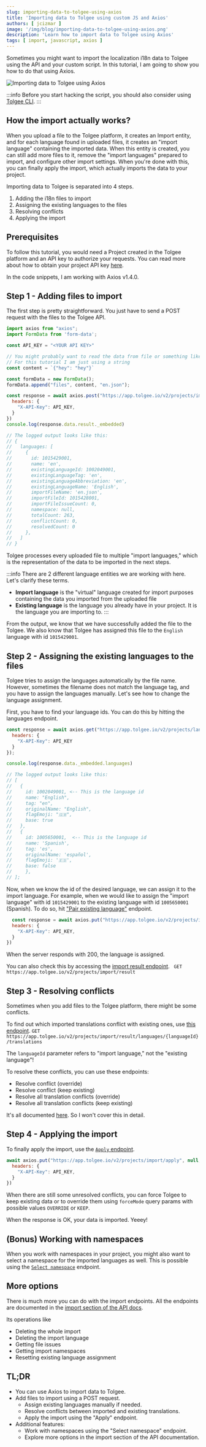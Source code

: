 ```yaml
---
slug: importing-data-to-tolgee-using-axios
title: 'Importing data to Tolgee using custom JS and Axios'
authors: [ jcizmar ]
image: '/img/blog/importing-data-to-tolgee-using-axios.png'
description: 'Learn how to import data to Tolgee using Axios'
tags: [ import, javascript, axios ]
---
```


Sometimes you might want to import the localization i18n data to Tolgee using the API and your custom script. In this
tutorial, I am going to show you how to do that using Axios.


![Importing data to Tolgee using Axios](/img/blog/importing-data-to-tolgee-using-axios.png)

<!--truncate-->

:::info
Before you start hacking the script, you should also consider
using [Tolgee CLI](/tolgee-cli/push-pull-strings).
:::

## How the import actually works?
When you upload a file to the Tolgee platform, it creates an Import entity, and for each language found in uploaded files, it creates an "import language" containing the imported data. When this entity is created, you can still add more files to it, remove the "import languages" prepared to import, and configure other import settings. When you're done with this, you can finally apply the import, which actually imports the data to your project.

Importing data to Tolgee is separated into 4 steps.

1. Adding the i18n files to import
2. Assigning the existing languages to the files
3. Resolving conflicts
4. Applying the import

## Prerequisites

To follow this tutorial, you would need a Project created in the Tolgee platform and an API key to authorize your requests.
You can read more about how to obtain your project API
key [here](/platform/account_settings/api_keys_and_pat_tokens#project-api-keys).

In the code snippets, I am working with Axios v1.4.0.

## Step 1 - Adding files to import

The first step is pretty straightforward. You just have to send a POST request with the files to the Tolgee API.

```javascript
import axios from "axios";
import FormData from 'form-data';

const API_KEY = "<YOUR API KEY>"

// You might probably want to read the data from file or something like that
// For this tutorial I am just using a string
const content = `{"hey": "hey"}`

const formData = new FormData();
formData.append("files", content, "en.json");

const response = await axios.post("https://app.tolgee.io/v2/projects/import", formData, {
  headers: {
    "X-API-Key": API_KEY,
  }
})
console.log(response.data.result._embedded)

// The logged output looks like this:
// {
//   languages: [
//     {
//       id: 1015429001,
//       name: 'en',
//       existingLanguageId: 1002049001,
//       existingLanguageTag: 'en',
//       existingLanguageAbbreviation: 'en',
//       existingLanguageName: 'English',
//       importFileName: 'en.json',
//       importFileId: 1015428001,
//       importFileIssueCount: 0,
//       namespace: null,
//       totalCount: 263,
//       conflictCount: 0,
//       resolvedCount: 0
//     },
//   ]  
// }
```

Tolgee processes every uploaded file to multiple "import languages," which is the representation of the data to be
imported in the next steps.

:::info
There are 2 different language entities we are working with here. Let's clarify these terms.

- **Import language** is the "virtual" language created for import purposes containing the data you imported from the
  uploaded file
- **Existing language** is the language you already have in your project. It is the language you are importing to.
:::

From the output, we know that we have successfully added the file to the Tolgee. We also know that Tolgee has assigned
this file to the `English` language with id `1015429001`.

## Step 2 - Assigning the existing languages to the files

Tolgee tries to assign the languages automatically by the file name. However, sometimes the filename does not match the
language tag, and you have to assign the languages manually. Let's see how to change the language assignment.

First, you have to find your language ids. You can do this by hitting the languages endpoint.

```javascript
const response = await axios.get("https://app.tolgee.io/v2/projects/languages", {
  headers: {
    "X-API-Key": API_KEY
  }
});

console.log(response.data._embedded.languages)

// The logged output looks like this:
// [
//   {
//     id: 1002049001, <-- This is the language id
//     name: "English",
//     tag: "en",
//     originalName: "English",
//     flagEmoji: "🇬🇧",
//     base: true
//   },
//   {
//     id: 1005650001,  <-- This is the language id
//     name: 'Spanish',
//     tag: 'es',
//     originalName: 'español',
//     flagEmoji: '🇪🇸',
//     base: false
//     },
// ];
```

Now, when we know the id of the desired language, we can assign it to the import language. For example, when we would like to
assign the "import language" with id `1015429001` to the existing language with id `1005650001` (Spanish). To do so, hit
["Pair existing language"](/api#tag/Import/operation/selectExistingLanguage_1) endpoint.

```javascript
  const response = await axios.put("https://app.tolgee.io/v2/projects/import/result/languages/1015429001/select-existing/1005650001", null, {
  headers: {
    "X-API-Key": API_KEY,
  }
})
```

When the server responds with 200, the language is assigned.

You can also check this by accessing the [import result endpoint](/api#tag/Import/operation/getImportResult_1). `
GET https://app.tolgee.io/v2/projects/import/result`

## Step 3 - Resolving conflicts

Sometimes when you add files to the Tolgee platform, there might be some conflicts.

To find out which imported translations conflict with existing ones,
use [this endpoint](https://tolgee.io/api#tag/Import/operation/getImportTranslations_1).
`GET https://app.tolgee.io/v2/projects/import/result/languages/{languageId}/translations`

The `languageId` parameter refers to "import language," not the "existing language"!

To resolve these conflicts, you can use these endpoints:

- Resolve conflict (override)
- Resolve conflict (keep existing)
- Resolve all translation conflicts (override)
- Resolve all translation conflicts (keep existing)

It's all documented [here](https://tolgee.io/api#tag/Import/operation/resolveTranslationSetOverride_1). So I won't cover
this in detail.

## Step 4 - Applying the import

To finally apply the import, use the [`Apply` endpoint](/api#tag/Import/operation/applyImport_1).

```javascript
await axios.put("https://app.tolgee.io/v2/projects/import/apply", null, {
  headers: {
    "X-API-Key": API_KEY,
  }
})
```

When there are still some unresolved conflicts, you can force Tolgee to keep existing data or to override them using `forceMode` query params with possible values `OVERRIDE` or `KEEP`.

When the response is OK, your data is imported. Yeeey!

## (Bonus) Working with namespaces

When you work with namespaces in your project, you might also want to select a namespace for the imported languages as
well.
This is possible using the [`Select namespace`](https://tolgee.io/api#tag/Import/operation/selectNamespace_1) endpoint.

## More options

There is much more you can do with the import endpoints. All the endpoints are documented in the
[import section of the API docs](/api#tag/Import).

Its operations like
- Deleting the whole import
- Deleting the import language
- Getting file issues
- Getting import namespaces
- Resetting existing language assignment


## TL;DR
- You can use Axios to import data to Tolgee.
- Add files to import using a POST request.
  - Assign existing languages manually if needed.
  - Resolve conflicts between imported and existing translations.
  - Apply the import using the "Apply" endpoint.
- Additional features:
  - Work with namespaces using the "Select namespace" endpoint.
  - Explore more options in the import section of the API documentation.

